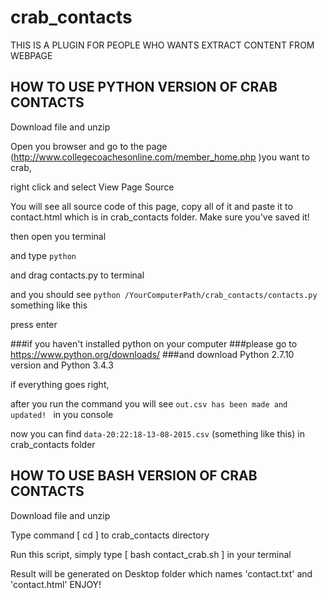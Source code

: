 # crab_contacts
THIS IS A PLUGIN FOR PEOPLE WHO WANTS EXTRACT CONTENT FROM WEBPAGE

## HOW TO USE PYTHON VERSION OF CRAB CONTACTS
Download file and unzip

Open you browser and go to the page (http://www.collegecoachesonline.com/member_home.php )you want to crab, 

right click and select View Page Source

You will see all source code of this page, copy all of it and paste it to contact.html which is
in crab_contacts folder. Make sure you've saved it!

then open you terminal

and type ```python ```

and drag contacts.py to terminal

and you should see ```python /YourComputerPath/crab_contacts/contacts.py``` something like this

press enter

###if you haven't installed python on your computer
###please go to https://www.python.org/downloads/
###and download Python 2.7.10 version and Python 3.4.3


if everything goes right, 

after you run the command you will see ```out.csv has been made and updated! ``` in you console

now you can find ```data-20:22:18-13-08-2015.csv``` (something like this) in crab_contacts folder



## HOW TO USE BASH VERSION OF CRAB CONTACTS
Download file and unzip

Type command [ cd ] to crab_contacts directory

Run this script, simply type [ bash contact_crab.sh ] in your terminal

Result will be generated on Desktop folder which names 'contact.txt' and 'contact.html'
ENJOY!


